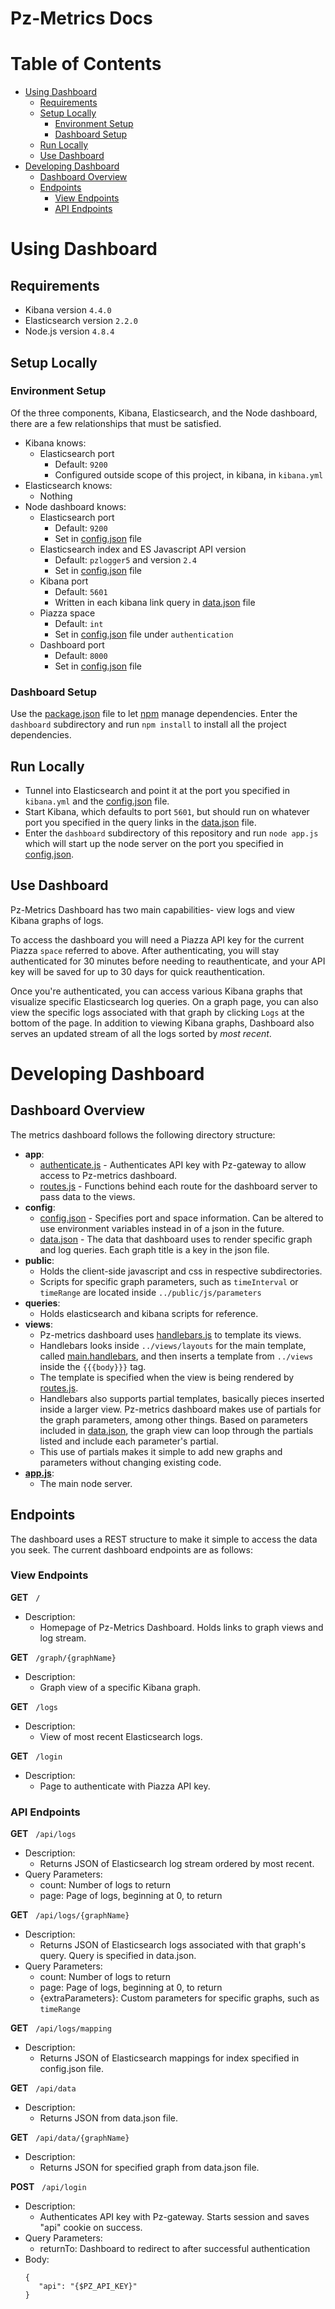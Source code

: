 # Pz-Metrics Docs

# Table of Contents
* [Using Dashboard](#using-dashboard)
    * [Requirements](#requirements)
    * [Setup Locally](#setup-locally)
        * [Environment Setup](#environment-setup)
        * [Dashboard Setup](#dashboard-setup)
    * [Run Locally](#run-locally)
    * [Use Dashboard](#use-dashboard)
* [Developing Dashboard](#developing-dashboard)
   * [Dashboard Overview](#dashboard-overview)
   * [Endpoints](#endpoints)
      * [View Endpoints](#view-endpoints)
      * [API Endpoints](#api-endpoints)


# Using Dashboard

## Requirements
- Kibana version `4.4.0`
- Elasticsearch version `2.2.0`
- Node.js version `4.8.4`


## Setup Locally

### Environment Setup
Of the three components, Kibana, Elasticsearch, and the Node dashboard, there are a few relationships that must be satisfied.
 - Kibana knows:
    - Elasticsearch port
      - Default: `9200`
      - Configured outside scope of this project, in kibana, in `kibana.yml`
 - Elasticsearch knows:
    - Nothing
 - Node dashboard knows:
    - Elasticsearch port
      - Default: `9200`
      - Set in [config.json](/config/config.json) file
    - Elasticsearch index and ES Javascript API version
      - Default: `pzlogger5` and version  `2.4`
      - Set in [config.json](/config/config.json) file
    - Kibana port
      - Default: `5601`
      - Written in each kibana link query in [data.json](/config/data.json) file
    - Piazza space
      - Default: `int`
      - Set in [config.json](/config/config.json) file under `authentication`
    - Dashboard port
      - Default: `8000`
      - Set in [config.json](/config/config.json) file
      
### Dashboard Setup
Use the [package.json](/package.json) file to let [npm](https://www.npmjs.com/) manage dependencies. Enter the `dashboard` subdirectory and run ` npm install ` to install all the project dependencies.
      
## Run Locally
* Tunnel into Elasticsearch and point it at the port you specified in `kibana.yml` and the [config.json](/config/config.json) file. 
* Start Kibana, which defaults to port `5601`, but should run on whatever port you specified in the query links in the [data.json](/config/data.json) file.
* Enter the `dashboard` subdirectory of this repository and run `node app.js` which will start up the node server on the port you specified in [config.json](/config/config.json).

## Use Dashboard
Pz-Metrics Dashboard has two main capabilities- view logs and view Kibana graphs of logs. 

To access the dashboard you will need a Piazza API key for the current Piazza `space` referred to above. After authenticating, you will stay authenticated for 30 minutes before needing to reauthenticate, and your API key will be saved for up to 30 days for quick reauthentication. 

Once you're authenticated, you can access various Kibana graphs that visualize specific Elasticsearch log queries. On a graph page, you can also view the specific logs associated with that graph by clicking `Logs` at the bottom of the page. In addition to viewing Kibana graphs, Dashboard also serves an updated stream of all the logs sorted by _most recent_.



# Developing Dashboard

## Dashboard Overview
The metrics dashboard follows the following directory structure:

* **app**: 
   * [authenticate.js](/authenticate.js) - Authenticates API key with Pz-gateway to allow access to Pz-metrics dashboard.
   * [routes.js](/routes.js) - Functions behind each route for the dashboard server to pass data to the views.
* **config**:
   * [config.json](/config/config.json) - Specifies port and space information. Can be altered to use environment variables instead in of a json in the future.
   * [data.json](/config/data.json) - The data that dashboard uses to render specific graph and log queries. Each graph title is a key in the json file.
* **public**:
   * Holds the client-side javascript and css in respective subdirectories. 
   * Scripts for specific graph parameters, such as `timeInterval` or `timeRange` are located inside `../public/js/parameters`
* **queries**:
   * Holds elasticsearch and kibana scripts for reference.
* **views**:
   * Pz-metrics dashboard uses [handlebars.js](http://handlebarsjs.com/) to template its views.
   * Handlebars looks inside `../views/layouts` for the main template, called [main.handlebars](/views/layouts/main.handlebars), and then inserts a template from `../views` inside the `{{{body}}}` tag.
   * The template is specified when the view is being rendered by [routes.js](/app/routes.js).
   * Handlebars also supports partial templates, basically pieces inserted inside a larger view. Pz-metrics dashboard makes use of partials for the graph parameters, among other things. Based on parameters included in [data.json](/config/data.json), the graph view can loop through the partials listed and include each parameter's partial.
   * This use of partials makes it simple to add new graphs and parameters without changing existing code.
* [**app.js**](app.js):
   * The main node server.
   
   
## Endpoints
The dashboard uses a REST structure to make it simple to access the data you seek. The current dashboard endpoints are as follows:

### View Endpoints
**GET**&nbsp;&nbsp;&nbsp;`/`
   * Description:
      * Homepage of Pz-Metrics Dashboard. Holds links to graph views and log stream.
         
**GET**&nbsp;&nbsp;&nbsp;`/graph/{graphName}`
   * Description:
      * Graph view of a specific Kibana graph.
         
**GET**&nbsp;&nbsp;&nbsp;`/logs`
   * Description:
      * View of most recent Elasticsearch logs.
         
**GET**&nbsp;&nbsp;&nbsp;`/login`
   * Description:
      * Page to authenticate with Piazza API key.
         
         
### API Endpoints     
**GET**&nbsp;&nbsp;&nbsp;`/api/logs`
   * Description:
      * Returns JSON of Elasticsearch log stream ordered by most recent.
   * Query Parameters:
      * count: Number of logs to return
      * page: Page of logs, beginning at 0, to return
         
**GET**&nbsp;&nbsp;&nbsp;`/api/logs/{graphName}`
   * Description:
      * Returns JSON of Elasticsearch logs associated with that graph's query. Query is specified in data.json.
   * Query Parameters:
      * count: Number of logs to return
      * page: Page of logs, beginning at 0, to return
      * {extraParameters}: Custom parameters for specific graphs, such as `timeRange`

**GET**&nbsp;&nbsp;&nbsp;`/api/logs/mapping`
   * Description:
      * Returns JSON of Elasticsearch mappings for index specified in  config.json file.
         
**GET**&nbsp;&nbsp;&nbsp;`/api/data`
   * Description:
      * Returns JSON from data.json file.
      
**GET**&nbsp;&nbsp;&nbsp;`/api/data/{graphName}`
   * Description:
      * Returns JSON for specified graph from data.json file.
         
**POST**&nbsp;&nbsp;&nbsp;`/api/login`
   * Description:
      * Authenticates API key with Pz-gateway. Starts session and saves "api" cookie on success.
   * Query Parameters:
      * returnTo: Dashboard to redirect to after successful authentication
   * Body:
      ```
      {
         "api": "{$PZ_API_KEY}"
      }
      ```
